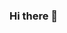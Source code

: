 ### Hi there 👋

<!--
**cleavestone/cleavestone** is a ✨ _special_ ✨ repository because its `README.md` (this file) appears on your GitHub profile.

Here are some ideas to get you started:

🔭 I’m currently working on honing my skills in data analysis and visualization techniques through hands-on projects and online courses.
🌱 I’m currently learning advanced machine learning algorithms and techniques to enhance my predictive analytics capabilities.
👯 I’m looking to collaborate on projects related to financial data analysis, business intelligence, and machine learning applications in finance.
🤔 I’m looking for help with refining my understanding of deep learning models and their practical applications in financial forecasting.
💬 Ask me about my experience in accounts management, data analysis tools like Microsoft Excel, Power BI, and SQL, or my recent projects in data science.
📫 How to reach me: Feel free to contact me via email at [Your Email Address].
😄 Pronouns: He/Him
⚡ Fun fact: I enjoy watching movies 
-->
